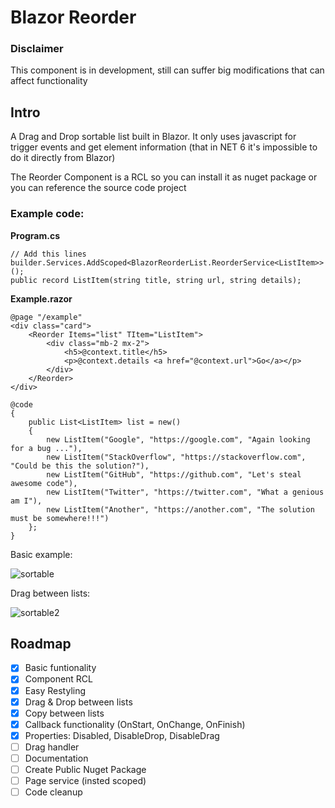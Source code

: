 # Blazor Reorder

### Disclaimer
This component is in development, still can suffer big modifications that can affect functionality

## Intro
A Drag and Drop sortable list built in Blazor. It only uses javascript for trigger events and get element information (that in NET 6 it's impossible to do it directly from Blazor)

The Reorder Component is a RCL so you can install it as nuget package or you can reference the source code project

### Example code:

**Program.cs**

    // Add this lines
    builder.Services.AddScoped<BlazorReorderList.ReorderService<ListItem>>();
    public record ListItem(string title, string url, string details);


**Example.razor**
    
    @page "/example"
    <div class="card">
        <Reorder Items="list" TItem="ListItem">
            <div class="mb-2 mx-2">
                <h5>@context.title</h5>
                <p>@context.details <a href="@context.url">Go</a></p>      
            </div>
        </Reorder>
    </div>
    
    @code
    {
        public List<ListItem> list = new()
        {
            new ListItem("Google", "https://google.com", "Again looking for a bug ..."),
            new ListItem("StackOverflow", "https://stackoverflow.com", "Could be this the solution?"),
            new ListItem("GitHub", "https://github.com", "Let's steal awesome code"),
            new ListItem("Twitter", "https://twitter.com", "What a genious am I"),
            new ListItem("Another", "https://another.com", "The solution must be somewhere!!!")
        };
    }

Basic example:

![sortable](https://user-images.githubusercontent.com/9949584/161866643-fff9989b-ca23-475d-83e0-3d80b1a77740.gif)

Drag between lists:

![sortable2](https://user-images.githubusercontent.com/9949584/162785267-14bed3f4-31f1-4319-876b-39e511752665.gif)

## Roadmap

- [x] Basic funtionality
- [x] Component RCL
- [x] Easy Restyling
- [x] Drag & Drop between lists
- [X] Copy between lists
- [X] Callback functionality (OnStart, OnChange, OnFinish)
- [x] Properties: Disabled, DisableDrop, DisableDrag
- [ ] Drag handler
- [ ] Documentation
- [ ] Create Public Nuget Package
- [ ] Page service (insted scoped)
- [ ] Code cleanup
